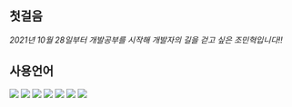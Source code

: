 ## 첫걸음
*2021년 10월 28일부터 개발공부를 시작해 개발자의 길을 걷고 싶은 조민혁입니다!!*


## 사용언어
<img src="https://img.shields.io/badge/HTML5-E34F26?style=for-the-badge&logo=HTML5&logoColor=white"/>
<img src="https://img.shields.io/badge/CSS3-1572B6?style=for-the-badge&logo=CSS3&logoColor=white"/>
<img src="https://img.shields.io/badge/JavaScript-F7DF1E?style=for-the-badge&logo=JavaScript&logoColor=white"/>
<img src="https://img.shields.io/badge/jQuery-0769AD?style=for-the-badge&logo=jQuery&logoColor=white"/>
<img src="https://img.shields.io/badge/Spring-36DB33F?style=for-the-badge&logo=Spring&logoColor=white"/>
<img src="https://img.shields.io/badge/Java-007396?style=for-the-badge&logo=Java&logoColor=white"/>
<img src="https://img.shields.io/badge/Oracle-F80000?style=for-the-badge&logo=Oracle&logoColor=white"/>

